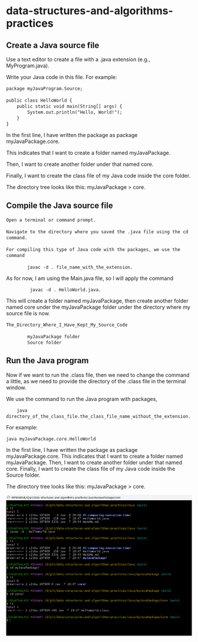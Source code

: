 # data-structures-and-algorithms-practices

## Create a Java source file

Use a text editor to create a file with a .java extension (e.g., MyProgram.java).

Write your Java code in this file. For example:


    package myJavaProgram.Source;

    public class HelloWorld {
        public static void main(String[] args) {
            System.out.println("Hello, World!");
        }
    }


In the first line, I have written the package as package myJavaPackage.core. 

This indicates that I want to create a folder named myJavaPackage. 

Then, I want to create another folder under that named core. 

Finally, I want to create the class file of my Java code inside the core folder.


The directory tree looks like this: myJavaPackage > core.

## Compile the Java source file

    Open a terminal or command prompt.

    Navigate to the directory where you saved the .java file using the cd command. 

    For compiling this type of Java code with the packages, we use the command 

            javac -d . file_name_with_the_extension.

  As for now, I am using the Main.java file, so I will apply the command 
  
             javac -d . HelloWorld.java. 
  
  This will create a folder named myJavaPackage, then create another folder named core under the myJavaPackage folder under the directory where my source file is now.

    The_Directory_Where_I_Have_Kept_My_Source_Code

            myJavaPackage folder
            Source folder


## Run the Java program

Now if we want to run the .class file, then we need to change the command a little, as we need to provide the directory of the .class file in the terminal window.

We use the command to run the Java program with packages, 

        java directory_of_the_class_file.the_class_file_name_without_the_extension.

For example:

    java myJavaPackage.core.HelloWorld


In the first line, I have written the package as package myJavaPackage.core. This indicates that I want to create a folder named myJavaPackage. Then, I want to create another folder under that named core. Finally, I want to create the class file of my Java code inside the Source folder.

The directory tree looks like this: myJavaPackage > core.

![alt text](image.png)
